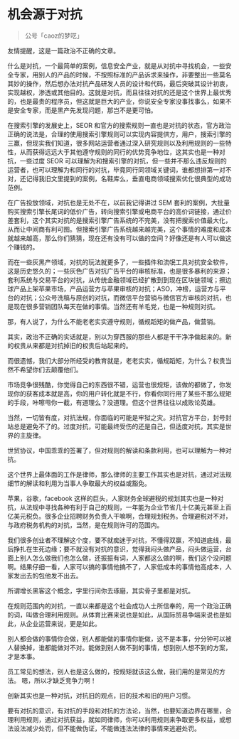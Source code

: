 # 机会源于对抗
> 公号「caoz的梦呓」

友情提醒，这是一篇政治不正确的文章。

什么是对抗，一个最简单的案例，信息安全产业，就是从对抗中寻找机会，一些安全专家，用别人的产品的时候，不按照标准的产品诉求来操作，非要整出一些莫名其妙的操作，然后想办法对抗产品研发人员的设计和代码，最后突破其设计初衷，实现越权，渗透或其他目的。这就是对抗，而且往往对抗的还是这个世界上最优秀的，也是最贵的程序员，但这就是巨大的产业，你说安全专家没事找事么，如果不是安全专家，而是黑产先发现问题，那岂不是更可怕。

在搜索引擎的发展史上，SEOR 和官方的搜索规则一直也是对抗的状态，官方政治正确的说法是，合理的使用搜索引擎规则可以实现内容提供方，用户，搜索引擎的三赢，但现实我们知道，很多网站运营者通过深入研究规则以及利用规则的一些特性，从而获得远远大于其他遵守规则的同行的优势竞争地位，这其实也是一种对抗，一些过度 SEOR 可以理解为和搜索引擎的对抗，但一些并不那么违反规则的运营者，也可以理解为和同行的对抗，毕竟同行同领域关键词，谁都想排第一对不对，还记得我旧文里提到的案例，名鞋库么，垂直电商领域搜索优化很典型的成功范例。

在广告投放领域，对抗也是无处不在，以前我记得讲过 SEM 套利的案例，大批量购买搜索引擎长尾词的低价广告，转向搜索引擎或电商平台的高价词链接，通过价差套利，这个其实对抗的是搜索引擎广告系统的不完美，没有把搜索价值最大化，从而让中间商有利可图。但搜索引擎广告系统越来越完美，这个事情的难度和成本就越来越高，那么你们猜猜，现在还有没有可以做的空间？好像还是有人可以做这个赚钱的。

而在一些灰黑产领域，对抗的玩法就更多了，一些插件和流氓工具对抗安全软件，这是历史悠久的；一些灰色广告对抗广告平台的审核标准，也是很多暴利的来源；套利系统与交易平台的对抗，从传统金融领域已经扩散到到现在区块链领域；擦边球产品上架苹果市场，产品运营方与苹果审核的对抗；ASO，冲榜，运营方与平台的对抗；公众号洗稿与原创的对抗，而微信平台营销与微信官方审核的对抗，也是现在很多营销团队每天在做的事情。当然还有羊毛党，也是一种规则对抗。

那，有人说了，为什么不能老老实实遵守规则，循规蹈矩的做产品，做营销。

其实，政治不正确的实话就是，别以为穿西服的那些人都是干干净净做起来的。新的权贵从来都是对抗掉旧的权贵后站起来的。

而很遗憾，我们大部分所经受的教育就是，老老实实，循规蹈矩，为什么？权贵当然不希望你们去颠覆他们。

市场竞争很残酷，你觉得自己的东西很不错，运营也很规矩，该做的都做了，你发现你的获客成本就是高，你的用户转化就是不行，你看你同行用了某些不那么规矩的手段，咔嚓甩你一截，有道理么？没道理。但这个世界往往以成败论英雄。

当然，一切皆有度，对抗法规，你面临的可能是牢狱之灾。对抗官方平台，封号封站总是避免不了的。过度对抗，可能最终受伤的还是自己，但适度对抗，其实是世界的主旋律。

世贸协议，中国乖乖的签署了，但对规则的解读和条款利用，也可以理解为一种对抗。

这个世界上最体面的工作是律师，那么律师的主要工作其实也是对抗，通过对法规细节的解读和利用为当事人争取最大的权益或豁免。

苹果，谷歌，facebook 这样的巨头，人家财务全球避税的规划其实也是一种对抗，从法规中寻找各种有利于自己的规则，一年能为企业节省几十亿美元甚至上百亿美元税负。很多企业招聘财务负责人干嘛啊，合理规划税务。合理避税对不对，与政府税务机构的对抗，当然，是在规则许可的范围内。

我们很多创业者不理解这个度，要不就痴迷于对抗，不懂得双赢，不知道底线，最后挣扎在生死边缘；要不就没有对抗的意识，觉得我闷头做产品，闷头做运营，台面上别人怎么做我们也怎么做，还振振有词，人家都这么做的啊，我们这个没问题啊。结果仔细一看，人家可以搞的事情他搞不了，人家低成本的事情他高成本，人家发出去的包他发不出去。

所谓增长黑客这个概念，字里行间你去琢磨，其实骨子里都是对抗。

在规则范围内的对抗，一直以来都是这个社会成功人士所信奉的，用一个政治正确的词，叫做合理利用规则。从体育比赛来说也是如此，从国际贸易争端来说也是如此，从企业运营来说，更是如此。

别人都会做的事情你会做，别人都能做的事情你能做，这不是本事，分分钟可以被人替换掉，谁都能做对不对。能做到别人做不到的事情，想到别人想不到的方案，才是本事。

员工常见的想法，别人也是这么做的，按规矩就该这么做，我们用的是常见的方法。 嗯，所以才缺乏竞争力啊！

创新其实也是一种对抗，对抗旧的观点，旧的技术和旧的用户习惯。

要有对抗的意识，有对抗的手段和对抗的方法论，当然，也要知道边界在哪里，合理利用规则，通过对抗获益，就如同律师，你可以利用规则来争取更多权益，或想法设法减少处罚，但不能做伪证，不能做违法法律的事情来逃避处罚。

